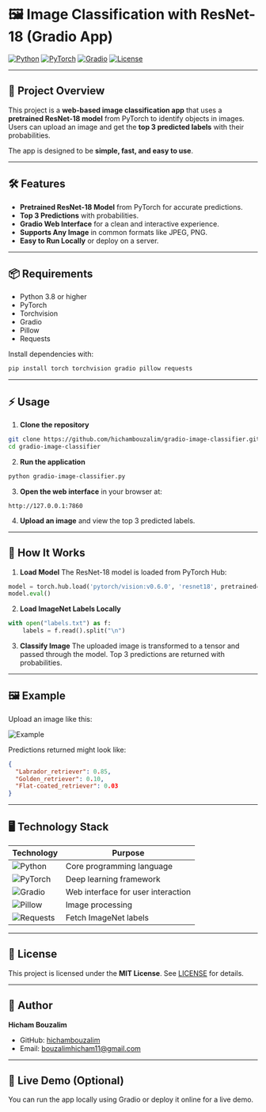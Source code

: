 # 🖼️ Image Classification with ResNet-18 (Gradio App)

[![Python](https://img.shields.io/badge/Python-3.8+-blue?logo=python\&logoColor=white)](https://www.python.org/)
[![PyTorch](https://img.shields.io/badge/PyTorch-1.13-red?logo=pytorch\&logoColor=white)](https://pytorch.org/)
[![Gradio](https://img.shields.io/badge/Gradio-3.0-orange?logo=gradio\&logoColor=white)](https://gradio.app/)
[![License](https://img.shields.io/badge/License-MIT-green)](LICENSE)

---

## 🚀 Project Overview

This project is a **web-based image classification app** that uses a **pretrained ResNet-18 model** from PyTorch to identify objects in images. Users can upload an image and get the **top 3 predicted labels** with their probabilities.

The app is designed to be **simple, fast, and easy to use**.

---

## 🛠️ Features

* **Pretrained ResNet-18 Model** from PyTorch for accurate predictions.
* **Top 3 Predictions** with probabilities.
* **Gradio Web Interface** for a clean and interactive experience.
* **Supports Any Image** in common formats like JPEG, PNG.
* **Easy to Run Locally** or deploy on a server.

---

## 📦 Requirements

* Python 3.8 or higher
* PyTorch
* Torchvision
* Gradio
* Pillow
* Requests

Install dependencies with:

```bash
pip install torch torchvision gradio pillow requests
```

---

## ⚡ Usage

1. **Clone the repository**

```bash
git clone https://github.com/hichambouzalim/gradio-image-classifier.git
cd gradio-image-classifier
```

2. **Run the application**

```bash
python gradio-image-classifier.py
```

3. **Open the web interface** in your browser at:

```
http://127.0.0.1:7860
```

4. **Upload an image** and view the top 3 predicted labels.

---

## 🧩 How It Works

1. **Load Model**
   The ResNet-18 model is loaded from PyTorch Hub:

```python
model = torch.hub.load('pytorch/vision:v0.6.0', 'resnet18', pretrained=True)
model.eval()
```

2. **Load ImageNet Labels Locally**

```python
with open("labels.txt") as f:
    labels = f.read().split("\n")
```

3. **Classify Image**
   The uploaded image is transformed to a tensor and passed through the model. Top 3 predictions are returned with probabilities.

---

## 🖼️ Example

Upload an image like this:

![Example](example_image.png)

Predictions returned might look like:

```json
{
  "Labrador_retriever": 0.85,
  "Golden_retriever": 0.10,
  "Flat-coated_retriever": 0.03
}
```

---

## 🖥️ Technology Stack

| Technology                                                                              | Purpose                            |
| --------------------------------------------------------------------------------------- | ---------------------------------- |
| ![Python](https://img.shields.io/badge/Python-3.8+-blue?logo=python\&logoColor=white)   | Core programming language          |
| ![PyTorch](https://img.shields.io/badge/PyTorch-1.13-red?logo=pytorch\&logoColor=white) | Deep learning framework            |
| ![Gradio](https://img.shields.io/badge/Gradio-3.0-orange?logo=gradio\&logoColor=white)  | Web interface for user interaction |
| ![Pillow](https://img.shields.io/badge/Pillow-9.0-yellow?logo=python\&logoColor=white)  | Image processing                   |
| ![Requests](https://img.shields.io/badge/Requests-2.31-lightgrey)                       | Fetch ImageNet labels              |

---

## 📜 License

This project is licensed under the **MIT License**.
See [LICENSE](LICENSE) for details.

---

## 👤 Author

**Hicham Bouzalim**

* GitHub: [hichambouzalim](https://github.com/hichambouzalim)
* Email: [bouzalimhicham11@gmail.com](mailto:bouzalimhicham11@gmail.com)

---

## 🔗 Live Demo (Optional)

You can run the app locally using Gradio or deploy it online for a live demo.


